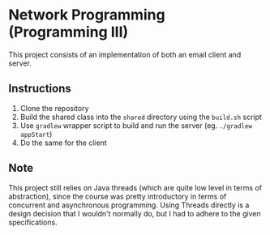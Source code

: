 # Network Programming (Programming III)

This project consists of an implementation of both an email client and server.

## Instructions

1. Clone the repository
2. Build the shared class into the `shared` directory using the `build.sh`
   script
3. Use `gradlew` wrapper script to build and run the server (eg. `./gradlew
   appStart`)
4. Do the same for the client

## Note

This project still relies on Java threads (which are quite low level in terms of
abstraction), since the course was pretty introductory in terms of concurrent
and asynchronous programming. Using Threads directly is a design decision that I
wouldn't normally do, but I had to adhere to the given specifications.
